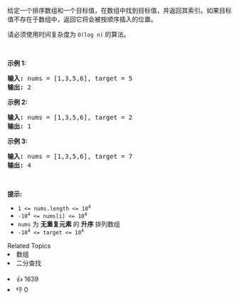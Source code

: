 <p>给定一个排序数组和一个目标值，在数组中找到目标值，并返回其索引。如果目标值不存在于数组中，返回它将会被按顺序插入的位置。</p>

<p>请必须使用时间复杂度为 <code>O(log n)</code> 的算法。</p>

<p>&nbsp;</p>

<p><strong>示例 1:</strong></p>

<pre>
<strong>输入:</strong> nums = [1,3,5,6], target = 5
<strong>输出:</strong> 2
</pre>

<p><strong>示例&nbsp;2:</strong></p>

<pre>
<strong>输入:</strong> nums = [1,3,5,6], target = 2
<strong>输出:</strong> 1
</pre>

<p><strong>示例 3:</strong></p>

<pre>
<strong>输入:</strong> nums = [1,3,5,6], target = 7
<strong>输出:</strong> 4
</pre>

<p>&nbsp;</p>

<p><strong>提示:</strong></p>

<ul> 
 <li><code>1 &lt;= nums.length &lt;= 10<sup>4</sup></code></li> 
 <li><code>-10<sup>4</sup> &lt;= nums[i] &lt;= 10<sup>4</sup></code></li> 
 <li><code>nums</code> 为&nbsp;<strong>无重复元素&nbsp;</strong>的&nbsp;<strong>升序&nbsp;</strong>排列数组</li> 
 <li><code>-10<sup>4</sup> &lt;= target &lt;= 10<sup>4</sup></code></li> 
</ul>

<div><div>Related Topics</div><div><li>数组</li><li>二分查找</li></div></div><br><div><li>👍 1639</li><li>👎 0</li></div>